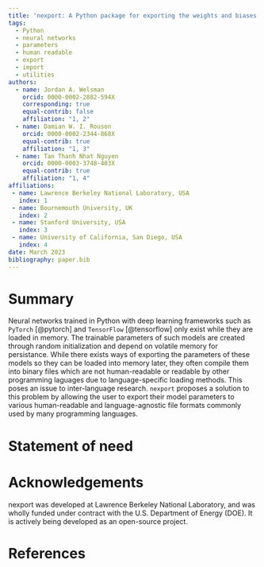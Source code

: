 ```yaml
---
title: 'nexport: A Python package for exporting the weights and biases of neural networks'
tags:
  - Python
  - neural networks
  - parameters
  - human readable
  - export
  - import
  - utilities
authors:
  - name: Jordan A. Welsman
    orcid: 0000-0002-2882-594X
    corresponding: true
    equal-contrib: false
    affiliation: "1, 2"
  - name: Damian W. I. Rouson
    orcid: 0000-0002-2344-868X
    equal-contrib: true
    affiliation: "1, 3"
  - name: Tan Thanh Nhat Nguyen
    orcid: 0000-0003-3748-403X
    equal-contrib: true
    affiliation: "1, 4"
affiliations:
 - name: Lawrence Berkeley National Laboratory, USA
   index: 1
 - name: Bournemouth University, UK
   index: 2
 - name: Stanford University, USA
   index: 3
 - name: University of California, San Diego, USA
   index: 4
date: March 2023
bibliography: paper.bib
---
```


# Summary

Neural networks trained in Python with deep learning frameworks such as `PyTorch` [@pytorch] and `TensorFlow` [@tensorflow] only exist while they are loaded in memory. The trainable parameters of such models are created through random initialization and depend on volatile memory for persistance. While there exists ways of exporting the parameters of these models so they can be loaded into memory later, they often compile them into binary files which are not human-readable or readable by other programming laguages due to language-specific loading methods. This poses an issue to inter-language research. `nexport` proposes a solution to this problem by allowing the user to export their model parameters to various human-readable and language-agnostic file formats commonly used by many programming languages.

# Statement of need

<!--
`Gala` is an Astropy-affiliated Python package for galactic dynamics. Python
enables wrapping low-level languages (e.g., C) for speed without losing
flexibility or ease-of-use in the user-interface. The API for `Gala` was
designed to provide a class-based and user-friendly interface to fast (C or
Cython-optimized) implementations of common operations such as gravitational
potential and force evaluation, orbit integration, dynamical transformations,
and chaos indicators for nonlinear dynamics. `Gala` also relies heavily on and
interfaces well with the implementations of physical units and astronomical
coordinate systems in the `Astropy` package [@astropy] (`astropy.units` and
`astropy.coordinates`).

`Gala` was designed to be used by both astronomical researchers and by
students in courses on gravitational dynamics or astronomy. It has already been
used in a number of scientific publications [@Pearson:2017] and has also been
used in graduate courses on Galactic dynamics to, e.g., provide interactive
visualizations of textbook material [@Binney:2008]. The combination of speed,
design, and support for Astropy functionality in `Gala` will enable exciting
scientific explorations of forthcoming data releases from the *Gaia* mission
[@gaia] by students and experts alike.
-->

<!--
# Mathematics

Single dollars ($) are required for inline mathematics e.g. $f(x) = e^{\pi/x}$

Double dollars make self-standing equations:

$$\Theta(x) = \left\{\begin{array}{l}
0\textrm{ if } x < 0\cr
1\textrm{ else}
\end{array}\right.$$

You can also use plain \LaTeX for equations
\begin{equation}\label{eq:fourier}
\hat f(\omega) = \int_{-\infty}^{\infty} f(x) e^{i\omega x} dx
\end{equation}
and refer to \autoref{eq:fourier} from text.
-->

<!--
# Citations

Citations to entries in paper.bib should be in
[rMarkdown](http://rmarkdown.rstudio.com/authoring_bibliographies_and_citations.html)
format.

If you want to cite a software repository URL (e.g. something on GitHub without a preferred
citation) then you can do it with the example BibTeX entry below for @fidgit.

For a quick reference, the following citation commands can be used:
- `@author:2001`  ->  "Author et al. (2001)"
- `[@author:2001]` -> "(Author et al., 2001)"
- `[@author1:2001; @author2:2001]` -> "(Author1 et al., 2001; Author2 et al., 2002)"
-->

<!--
# Figures

Figures can be included like this:
![Caption for example figure.\label{fig:example}](figure.png)
and referenced from text using \autoref{fig:example}.

Figure sizes can be customized by adding an optional second parameter:
![Caption for example figure.](figure.png){ width=20% }
-->

# Acknowledgements

nexport was developed at Lawrence Berkeley National Laboratory, and was wholly funded
under contract with the U.S. Department of Energy (DOE). It is actively being developed as
an open-source project.

# References